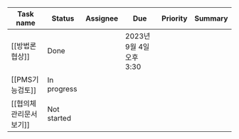 |Task name|Status|Assignee|Due|Priority|Summary|
|---|---|---|---|---|---|
|[[방법론 협상]]|Done||2023년 9월 4일 오후 3:30|||
|[[PMS기능검토]]|In progress|||||
|[[협의체관리문서보기]]|Not started|||||